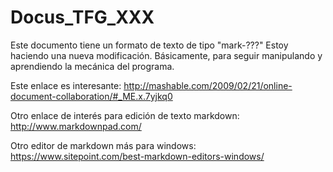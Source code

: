 # Docus_TFG_XXX
Este documento tiene un formato de texto de tipo "mark-???"
Estoy haciendo una nueva modificación. Básicamente, para seguir manipulando y aprendiendo la mecánica del programa.

Este enlace es interesante: http://mashable.com/2009/02/21/online-document-collaboration/#_ME.x.7yjkq0


Otro enlace de interés para edición de texto markdown: http://www.markdownpad.com/

Otro editor de markdown más para windows: https://www.sitepoint.com/best-markdown-editors-windows/
